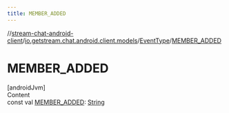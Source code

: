 ```yaml
---
title: MEMBER_ADDED
---
```

//[stream-chat-android-client](../../../index.md)/[io.getstream.chat.android.client.models](../index.md)/[EventType](index.md)/[MEMBER_ADDED](MEMBER_ADDED.md)



# MEMBER_ADDED  
[androidJvm]  
Content  
const val [MEMBER_ADDED](MEMBER_ADDED.md): [String](https://kotlinlang.org/api/latest/jvm/stdlib/kotlin/-string/index.html)  



